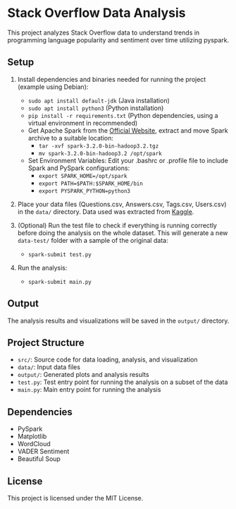 # Stack Overflow Data Analysis

This project analyzes Stack Overflow data to understand trends in programming language popularity and sentiment over time utilizing pyspark.

## Setup

1. Install dependencies and binaries needed for running the project (example using Debian):
    - `sudo apt install default-jdk` (Java installation)
    - `sudo apt install python3` (Python installation)
    - `pip install -r requirements.txt` (Python dependencies, using a virtual environment in recommended)
    - Get Apache Spark from the [Official Website](https://spark.apache.org/downloads.html), extract and move Spark archive to a suitable location:
        - `tar -xvf spark-3.2.0-bin-hadoop3.2.tgz`
        - `mv spark-3.2.0-bin-hadoop3.2 /opt/spark`
    - Set Environment Variables: Edit your .bashrc or .profile file to include Spark and PySpark configurations:
        - `export SPARK_HOME=/opt/spark`
        - `export PATH=$PATH:$SPARK_HOME/bin`
        - `export PYSPARK_PYTHON=python3`

2. Place your data files (Questions.csv, Answers.csv, Tags.csv, Users.csv) in the `data/` directory. Data used was extracted from [Kaggle](https://www.kaggle.com/datasets/stackoverflow/stacksample/).

3. (Optional) Run the test file to check if everything is running correctly before doing the analysis on the whole dataset. This will generate a new `data-test/` folder with a sample of the original data:
    - `spark-submit test.py`
    

4. Run the analysis:
    - `spark-submit main.py`

## Output

The analysis results and visualizations will be saved in the `output/` directory.

## Project Structure

- `src/`: Source code for data loading, analysis, and visualization
- `data/`: Input data files
- `output/`: Generated plots and analysis results
- `test.py`: Test entry point for running the analysis on a subset of the data
- `main.py`: Main entry point for running the analysis

## Dependencies

- PySpark
- Matplotlib
- WordCloud
- VADER Sentiment
- Beautiful Soup

## License

This project is licensed under the MIT License.